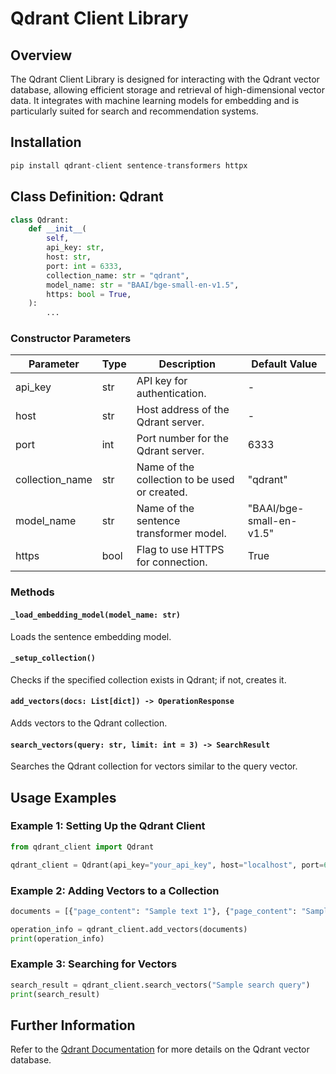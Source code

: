 # Qdrant Client Library

## Overview

The Qdrant Client Library is designed for interacting with the Qdrant vector database, allowing efficient storage and retrieval of high-dimensional vector data. It integrates with machine learning models for embedding and is particularly suited for search and recommendation systems.

## Installation

```python
pip install qdrant-client sentence-transformers httpx
```

## Class Definition: Qdrant

```python
class Qdrant:
    def __init__(
        self,
        api_key: str,
        host: str,
        port: int = 6333,
        collection_name: str = "qdrant",
        model_name: str = "BAAI/bge-small-en-v1.5",
        https: bool = True,
    ):
        ...
```

### Constructor Parameters

| Parameter       | Type    | Description                                      | Default Value         |
|-----------------|---------|--------------------------------------------------|-----------------------|
| api_key         | str     | API key for authentication.                      | -                     |
| host            | str     | Host address of the Qdrant server.               | -                     |
| port            | int     | Port number for the Qdrant server.               | 6333                  |
| collection_name | str     | Name of the collection to be used or created.    | "qdrant"              |
| model_name      | str     | Name of the sentence transformer model.          | "BAAI/bge-small-en-v1.5" |
| https           | bool    | Flag to use HTTPS for connection.                | True                  |

### Methods

#### `_load_embedding_model(model_name: str)`

Loads the sentence embedding model.

#### `_setup_collection()`

Checks if the specified collection exists in Qdrant; if not, creates it.

#### `add_vectors(docs: List[dict]) -> OperationResponse`

Adds vectors to the Qdrant collection.

#### `search_vectors(query: str, limit: int = 3) -> SearchResult`

Searches the Qdrant collection for vectors similar to the query vector.

## Usage Examples

### Example 1: Setting Up the Qdrant Client

```python
from qdrant_client import Qdrant

qdrant_client = Qdrant(api_key="your_api_key", host="localhost", port=6333)
```

### Example 2: Adding Vectors to a Collection

```python
documents = [{"page_content": "Sample text 1"}, {"page_content": "Sample text 2"}]

operation_info = qdrant_client.add_vectors(documents)
print(operation_info)
```

### Example 3: Searching for Vectors

```python
search_result = qdrant_client.search_vectors("Sample search query")
print(search_result)
```

## Further Information

Refer to the [Qdrant Documentation](https://qdrant.tech/docs) for more details on the Qdrant vector database.
